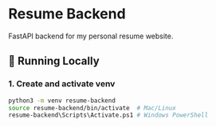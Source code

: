 # Resume Backend

FastAPI backend for my personal resume website.  

## 🚀 Running Locally

### 1. Create and activate venv
```bash
python3 -m venv resume-backend
source resume-backend/bin/activate  # Mac/Linux
resume-backend\Scripts\Activate.ps1 # Windows PowerShell
